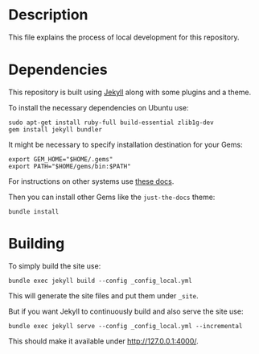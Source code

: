 # Description

This file explains the process of local development for this repository.

# Dependencies

This repository is built using [Jekyll](https://jekyllrb.com/) along with some plugins and a theme.

To install the necessary dependencies on Ubuntu use:
```
sudo apt-get install ruby-full build-essential zlib1g-dev
gem install jekyll bundler
```
It might be necessary to specify installation destination for your Gems:
```
export GEM_HOME="$HOME/.gems"
export PATH="$HOME/gems/bin:$PATH"
```
For instructions on other systems use [these docs](https://jekyllrb.com/docs/installation/).

Then you can install other Gems like the `just-the-docs` theme:
```
bundle install
```

# Building

To simply build the site use:
```
bundle exec jekyll build --config _config_local.yml     
```
This will generate the site files and put them under `_site`.

But if you want Jekyll to continuously build and also serve the site use:
```
bundle exec jekyll serve --config _config_local.yml --incremental
```
This should make it available under http://127.0.0.1:4000/.
